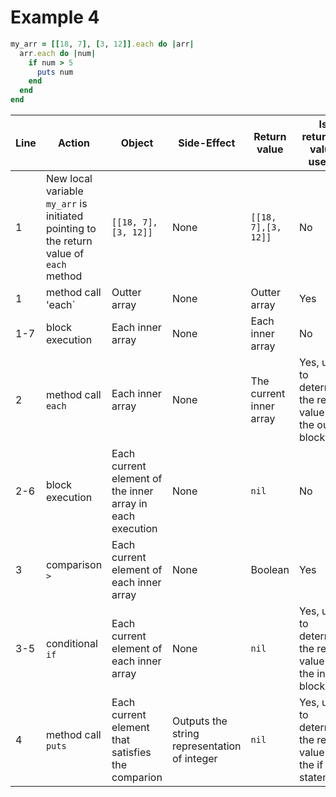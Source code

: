# Example 4

```ruby
my_arr = [[18, 7], [3, 12]].each do |arr|
  arr.each do |num|
    if num > 5
      puts num
    end
  end
end
```

| Line | Action | Object | Side-Effect | Return value | Is returned value used? |
| --- | --- | --- | --- | --- | --- |
| 1 | New local variable `my_arr` is initiated pointing to the return value of `each` method | `[[18, 7],[3, 12]]` | None | `[[18, 7],[3, 12]]` | No |
| 1 | method call 'each` | Outter array | None | Outter array | Yes |
| 1-7 | block execution | Each inner array | None | Each inner array | No |
| 2 | method call `each` | Each inner array | None | The current inner array | Yes, used to determine the return value of the outter block |
| 2-6 | block execution | Each current element of the inner array in each execution | None | `nil` | No
| 3 | comparison `>` | Each current element of each inner array | None | Boolean | Yes |
| 3-5 | conditional `if` | Each current element of each inner array | None | `nil` | Yes, used to determine the return value of the inner block |
| 4 | method call `puts` | Each current element that satisfies the comparion | Outputs the string representation of integer | `nil` | Yes, used to determine the return value of the if statement |
